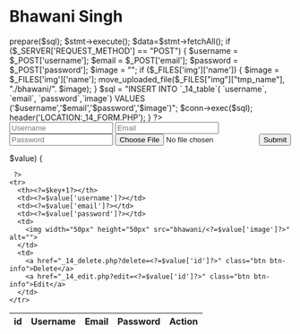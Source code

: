 # Bhawani Singh
<?php
include '_14_conn.php';
$sql = "SELECT * FROM `_14_table` WHERE id";
$stmt = $conn->prepare($sql);
  $stmt->execute();
  $data=$stmt->fetchAll();
if ($_SERVER['REQUEST_METHOD'] == "POST") {
    $username = $_POST['username'];
    $email = $_POST['email'];
    $password = $_POST['password'];
    $image = "";
    if ($_FILES['img']['name']) {
        $image = $_FILES['img']['name'];
        move_uploaded_file($_FILES["img"]["tmp_name"], "./bhawani/". $image);

        
    }

    $sql = "INSERT INTO `_14_table`( `username`, `email`, `password`,`image`) VALUES ('$username','$email','$password','$image')";
    $conn->exec($sql);
    header('LOCATION:_14_FORM.PHP');
}

?>

<!DOCTYPE html>
<html lang="en">
<head>
    <meta charset="UTF-8">
    <meta name="viewport" content="width=device-width, initial-scale=1.0">
    <title>Document</title>
    <link rel="stylesheet" href="css/bootstrap.min.css">
</head>
<body>
    <div class="container">
        <div class="row">
            <div class="col-6">
                <form action="" method="post"  enctype="multipart/form-data">
                    <input type="text" name="username" class="form-control" placeholder="Username">
                    <input type="text" name="email" class="form-control" placeholder="Email">
                    <input type="text" name="password" class="form-control" placeholder="Password">
                    <input type="file" name="img" class="form-control">
                    <input type="submit">
                </form>
            </div>
        </div>
    </div>
    <div class="container-fluid">
    <table class="table">
  <thead>
    <tr>
      <th scope="col">id</th>
      <th scope="col">Username</th>
      <th scope="col">Email</th>
      <th scope="col">Password</th>
      <th scope="col">Action</th>
    </tr>
  </thead>
  <tbody>
    <?php foreach ($data as $key => $value) {
        
     ?>
    <tr>
      <th><?=$key+1?></th>
      <td><?=$value['username']?></td>
      <td><?=$value['email']?></td>
      <td><?=$value['password']?></td>
      <td>
        <img width="50px" height="50px" src="bhawani/<?=$value['image']?>" alt="">
      </td>
      <td>
        <a href="_14_delete.php?delete=<?=$value['id']?>" class="btn btn-info">Delete</a>
        <a href="_14_edit.php?edit=<?=$value['id']?>" class="btn btn-info">Edit</a>
      </td>
    </tr>
   <?php }?>
  </tbody>
</table>
    </div>
    
</body>
</html>
